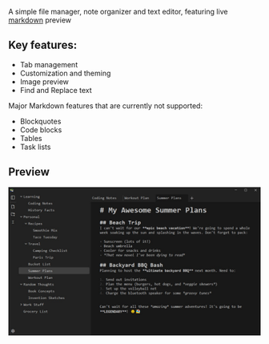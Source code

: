 A simple file manager, note organizer and text editor, featuring live [markdown](https://daringfireball.net/projects/markdown) preview


## Key features:
- Tab management
- Customization and theming 
- Image preview
- Find and Replace text


Major Markdown features that are currently not supported:
- Blockquotes
- Code blocks
- Tables
- Task lists



## Preview
<img src="preview.jpg" width="750">
